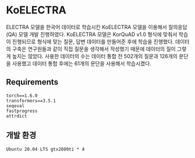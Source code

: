 # KoELECTRA
ELECTRA 모델을 한국어 데이터로 학습시킨 KoELECTRA 모델을 이용해서 질의응답(QA) 모델 개발 진행하였다.
KoELECTRA 모델은 KorQuAD v1.0 형식에 맞춰서 학습이 진행되므로 형식에 맞는 질문, 답변 데이터를 만들어준 후에 학습을 진행했다.
데이터의 구축은 연구원들과 같이 직접 질문을 생각해서 작성했기 때문에 데이터의 질이 그렇게 높지는 않았다.
사용한 데이터의 수는 데이터 통합 전 502개의 질문과 126개의 문단을 사용했고 데이터 통합 후에는 61개의 문단을 사용해서 학습시켰다.

## Requirements
```
torch==1.6.0
transformers==3.5.1
seqeval
fastprogress
attrdict
``` 
## 개발 환경
```
Ubuntu 20.04 LTS gtx2080ti * 4
``` 

